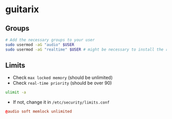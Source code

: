 # guitarix

## Groups

```sh
# Add the necessary groups to your user
sudo usermod -aG "audio" $USER
sudo usermod -aG "realtime" $USER # might be necessary to install the realtime-privileges package (or realtime group)
```

## Limits

- Check `max locked memory` (should be unlimited)
- Check `real-time priority` (should be over 90)

```sh
ulimit -a
```

- If not, change it in `/etc/security/limits.conf`

```conf
@audio soft memlock unlimited
```
